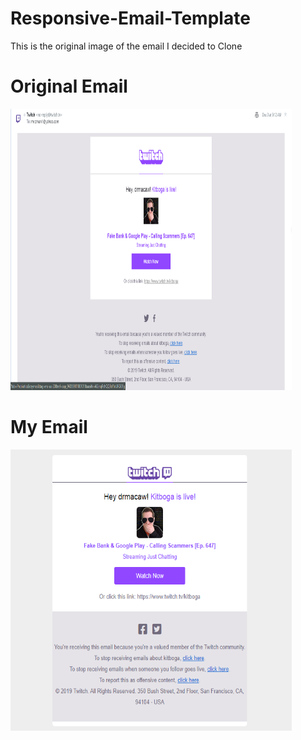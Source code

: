 # Responsive-Email-Template

<p>This is the original image of the email I decided to Clone</p> 

<p align="center">
<h1>Original Email</h1>
  <img src="https://github.com/ZachPfeifer/Responsive-Email-Template/blob/master/assets/Twitch-Email.png?raw=true" width="450" height="450" title="hover text">
<h1>My Email</h1>
  <img src="https://github.com/ZachPfeifer/Responsive-Email-Template/blob/master/assets/My-Twitch-Email.png?raw=true"width="450" height="450"" alt="accessibility text">
</p>
<!-- ![Alt Text](https://github.com/ZachPfeifer/Responsive-Email-Template/blob/master/assets/Twitch-Email.png?raw=true) -->
